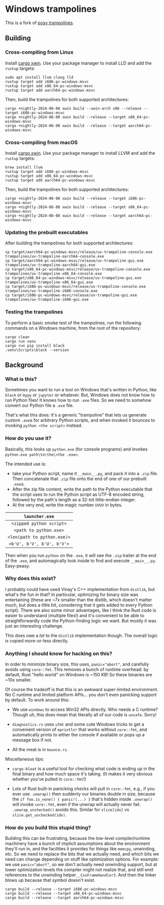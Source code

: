 # Windows trampolines

This is a fork of [posy trampolines](https://github.com/njsmith/posy/tree/dda22e6f90f5fefa339b869dd2bbe107f5b48448/src/trampolines/windows-trampolines/posy-trampoline).

## Building

### Cross-compiling from Linux

Install [cargo xwin](https://github.com/rust-cross/cargo-xwin). Use your
package manager to install LLD and add the `rustup` targets:

```shell
sudo apt install llvm clang lld
rustup target add i686-pc-windows-msvc
rustup target add x86_64-pc-windows-msvc
rustup target add aarch64-pc-windows-msvc
```

Then, build the trampolines for both supported architectures:

```shell
cargo +nightly-2024-06-08 xwin build --xwin-arch x86 --release --target i686-pc-windows-msvc
cargo +nightly-2024-06-08 xwin build --release --target x86_64-pc-windows-msvc
cargo +nightly-2024-06-08 xwin build --release --target aarch64-pc-windows-msvc
```

### Cross-compiling from macOS

Install [cargo xwin](https://github.com/rust-cross/cargo-xwin). Use your
package manager to install LLVM and add the `rustup` targets:

```shell
brew install llvm
rustup target add i686-pc-windows-msvc
rustup target add x86_64-pc-windows-msvc
rustup target add aarch64-pc-windows-msvc
```

Then, build the trampolines for both supported architectures:

```shell
cargo +nightly-2024-06-08 xwin build --release --target i686-pc-windows-msvc
cargo +nightly-2024-06-08 xwin build --release --target x86_64-pc-windows-msvc
cargo +nightly-2024-06-08 xwin build --release --target aarch64-pc-windows-msvc
```

### Updating the prebuilt executables

After building the trampolines for both supported architectures:

```shell
cp target/aarch64-pc-windows-msvc/release/uv-trampoline-console.exe trampolines/uv-trampoline-aarch64-console.exe
cp target/aarch64-pc-windows-msvc/release/uv-trampoline-gui.exe trampolines/uv-trampoline-aarch64-gui.exe
cp target/x86_64-pc-windows-msvc/release/uv-trampoline-console.exe trampolines/uv-trampoline-x86_64-console.exe
cp target/x86_64-pc-windows-msvc/release/uv-trampoline-gui.exe trampolines/uv-trampoline-x86_64-gui.exe
cp target/i686-pc-windows-msvc/release/uv-trampoline-console.exe trampolines/uv-trampoline-i686-console.exe
cp target/i686-pc-windows-msvc/release/uv-trampoline-gui.exe trampolines/uv-trampoline-i686-gui.exe
```

### Testing the trampolines

To perform a basic smoke test of the trampolines, run the following commands on a Windows machine, from the root of the
repository:

```shell
cargo clean
cargo run venv
cargo run pip install black
.venv\Scripts\black --version
```

## Background

### What is this?

Sometimes you want to run a tool on Windows that's written in Python, like
`black` or `mypy` or `jupyter` or whatever. But, Windows does not know how to
run Python files! It knows how to run `.exe` files. So we need to somehow
convert our Python file a `.exe` file.

That's what this does: it's a generic "trampoline" that lets us generate custom
`.exe`s for arbitrary Python scripts, and when invoked it bounces to invoking
`python <the script>` instead.

### How do you use it?

Basically, this looks up `python.exe` (for console programs)
and invokes `python.exe path\to\the\<the .exe>`.

The intended use is:

* take your Python script, name it `__main__.py`, and pack it
  into a `.zip` file. Then concatenate that `.zip` file onto the end of one of our
  prebuilt `.exe`s.
* After the zip file content, write the path to the Python executable that the script uses to run
  the Python script as UTF-8 encoded string, followed by the path's length as a 32-bit little-endian
  integer.
* At the very end, write the magic number `UVUV` in bytes.

|       `launcher.exe`        |
|:---------------------------:|
|  `<zipped python script>`   |
|   `<path to python.exe>`    |
| `<len(path to python.exe)>` |
| `<b'U', b'V', b'U', b'V'>`  |

Then when you run `python` on the `.exe`, it will see the `.zip` trailer at the
end of the `.exe`, and automagically look inside to find and execute
`__main__.py`. Easy-peasy.

### Why does this exist?

I probably could have used Vinay's C++ implementation from `distlib`, but what's
the fun in that? In particular, optimizing for binary size was entertaining
(these are ~7x smaller than the distlib, which doesn't matter much, but does a
little bit, considering that it gets added to every Python script). There are
also some minor advantages, like I think the Rust code is easier to understand
(multiple files!) and it's convenient to be able to straightforwardly code the
Python-finding logic we want. But mostly it was just an interesting challenge.

This does owe a *lot* to the `distlib` implementation though. The overall logic
is copied more-or-less directly.

### Anything I should know for hacking on this?

In order to minimize binary size, this uses, `panic="abort"`, and carefully
avoids using `core::fmt`. This removes a bunch of runtime overhead: by
default, Rust "hello world" on Windows is ~150 KB! So these binaries are ~10x
smaller.

Of course the tradeoff is that this is an awkward super-limited
environment. No C runtime and limited platform APIs... you don't
even panicking support by default. To work around this:

- We use `windows` to access Win32 APIs directly. Who needs a C runtime?
  Though uh, this does mean that literally all of our code is `unsafe`. Sorry!

- `diagnostics.rs` uses `ufmt` and some cute Windows tricks to get a convenient
  version of `eprintln!` that works without `core::fmt`, and automatically prints
  to either the console if available or pops up a message box if not.

- All the meat is in `bounce.rs`.

Miscellaneous tips:

- `cargo-bloat` is a useful tool for checking what code is ending up in the
  final binary and how much space it's taking. (It makes it very obvious whether
  you've pulled in `core::fmt`!)

- Lots of Rust built-in panicking checks will pull in `core::fmt`, e.g., if you
  ever use `.unwrap()` then suddenly our binaries double in size, because the
  `if foo.is_none() { panic!(...) }` that's hidden inside `.unwrap()` will
  invoke `core::fmt`, even if the unwrap will actually never fail.
  `.unwrap_unchecked()` avoids this. Similar for `slice[idx]` vs
  `slice.get_unchecked(idx)`.

### How do you build this stupid thing?

Building this can be frustrating, because the low-level compiler/runtime
machinery have a bunch of implicit assumptions about the environment they'll run
in, and the facilities it provides for things like `memcpy`, unwinding, etc.
So we need to replace the bits that we actually need, and which bits we need
can change depending on stuff like optimization options.
For example: we use `panic="abort"`, so we don't actually need unwinding support,
but at lower optimization levels the compiler might not realize that, and still
emit references to the unwinding helper`__CxxFrameHandler3`. And then the linker
blows up because that symbol doesn't exist.

```
cargo build --release --target i686-pc-windows-msvc
cargo build --release --target x86_64-pc-windows-msvc
cargo build --release --target aarch64-pc-windows-msvc
```
